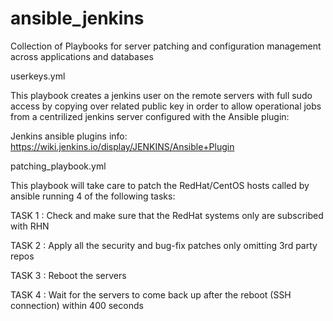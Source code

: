 # ansible_jenkins
Collection of Playbooks for server patching and configuration management across applications and databases

userkeys.yml

This playbook creates a jenkins user on the remote servers with full sudo access by copying over related public key in order to allow operational jobs from a centrilized jenkins server configured with the Ansible plugin:

Jenkins ansible plugins info:
https://wiki.jenkins.io/display/JENKINS/Ansible+Plugin

patching_playbook.yml

This playbook will take care to patch the RedHat/CentOS hosts called by ansible running 4 of the following tasks:

TASK 1 : Check and make sure that the RedHat systems only are subscribed with RHN

TASK 2 : Apply all the security and bug-fix patches only omitting 3rd party repos

TASK 3 : Reboot the servers

TASK 4 : Wait for the servers to come back up after the reboot (SSH connection) within 400 seconds
